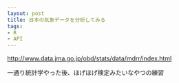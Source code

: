 ```yaml
---
layout: post
title: 日本の気象データを分析してみる
tags:
- R
- API
---
```

http://www.data.jma.go.jp/obd/stats/data/mdrr/index.html

一通り統計学やった後、ほげほげ検定みたいなやつの練習

